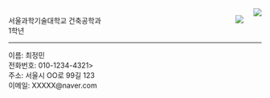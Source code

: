 <html>
<head>
<meta charset="UTF-8">
</head>
<body>
<img 
src="https://www.seoultech.ac.kr/site/www/images/intro/img_ui01_01.gif"
style="float: right;  margin-left: 20px; margin-bottom: 10px;"
/>
<p><img src="file:///C:/Users/wjdals/Desktop/08bf34da-427f-4f22-b2e7-3e24cea7b2b6.jpg-0001.png" align="right">
서울과학기술대학교 건축공학과<br>
1학년<br>
<hr>
이름: 최정민<br>
전화번호: 010-1234-4321><br>
주소: 서울시 OO로 99길 123<br>
이메일: XXXXX@naver.com<br>
